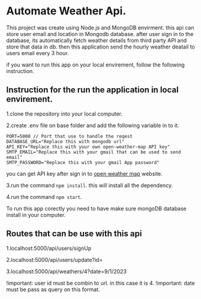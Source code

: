# Automate Weather Api.

This project was create using Node.js and MongoDB envirment.
this api can store user email and location in Mongodb database.
after user sign in to the database, its automatically fetch weather details from third party API and store that data in db.
then this application send the hourly weather deatail to users email every 3 hour.

if you want to run this app on your local envirement, follow the following instruction.

## Instruction for the run the application in local envirement.

1.clone the repository into your local computer.

2.create .env file on base folder and add the following variable in to it. 

    PORT=5000 // Port that use to handle the reqest
    DATABASE_URL="Replace this with mongodb url"
    API_KEY="Replace this with your own open-weather-map API key"
    SMTP_EMAIL="Replace this with your gmail that can be used to send email"
    SMTP_PASSWORD="Replace this with your gmail App password"

you can get API key after sign in to [open weather map](https://home.openweathermap.org/users/sign_in) website.

3.run the command `npm install`. this will install all the dependency.

4.run the command `npm start`.

To run this app corectly you need to have make sure mongoDB database install in your computer.

## Routes that can be use with  this api

1.localhost:5000/api/users/signUp

2.localhost:5000/api/users/update?id=

3.localhost:5000/api/weathers/4?date=9/1/2023

!important: user id must be combin to url. in this case it is 4.
!important: date must be pass as query on this format.



